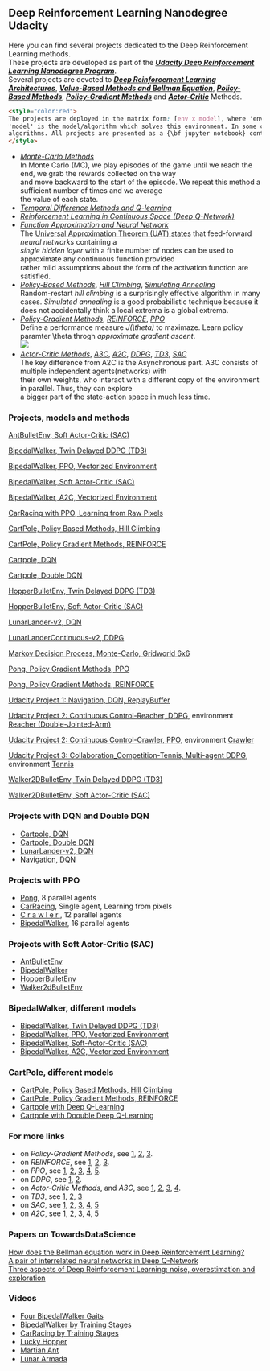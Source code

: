 ## Deep Reinforcement Learning Nanodegree Udacity

Here you can find several projects dedicated to the Deep Reinforcement Learning methods.   
These projects are developed as part of the [**_Udacity Deep Reinforcement Learning Nanodegree Program_**](https://www.udacity.com/course/deep-reinforcement-learning-nanodegree--nd893).    
Several projects are devoted to [**_Deep Reinforcement Learning Architectures_**](https://arxiv.org/pdf/1806.08894.pdf), 
[**_Value-Based Methods and Bellman Equation_**](https://medium.com/@jonathan_hui/rl-value-learning-24f52b49c36d), 
[**_Policy-Based Methods_**](https://towardsdatascience.com/policy-based-reinforcement-learning-the-easy-way-8de9a3356083), 
[**_Policy-Gradient Methods_**](https://towardsdatascience.com/policy-gradients-in-a-nutshell-8b72f9743c5d) and 
[**_Actor-Critic_**](https://towardsdatascience.com/understanding-actor-critic-methods-931b97b6df3f) Methods.

````html
<style="color:red">
The projects are deployed in the matrix form: [env x model], where 'env' is the environment to be solved, and    
'model' is the model/algorithm which solves this environment. In some cases, the same environment is resolved by several   
algorithms. All projects are presented as a {\bf jupyter notebook} containing **log** of all episodes (sometimes log  contains only the part of episodes, which are tracked with a certain period).
</style>
 ````
 
* [_Monte-Carlo Methods_](https://medium.com/@zsalloum/monte-carlo-in-reinforcement-learning-the-easy-way-564c53010511)       
In Monte Carlo (MC), we play episodes of the game until we reach the end, we grab the rewards collected on the way   
and move backward  to the start of the episode. We repeat this method a sufficient number of times and we average    
the value of each state.   
* [_Temporal Difference Methods and Q-learning_](https://en.wikipedia.org/wiki/Temporal_difference_learning)
* [_Reinforcement Learning in Continuous Space (Deep Q-Network)_](https://en.wikipedia.org/wiki/Reinforcement_learning)
* [_Function Approximation and Neural Network_](https://medium.com/biffures/rl-course-by-david-silver-lectures-5-to-7-576188d3b033)    
The [Universal Approximation Theorem (UAT) states](https://towardsdatascience.com/the-approximation-power-of-neural-networks-with-python-codes-ddfc250bdb58) that feed-forward _neural networks_ containing a  
_single hidden layer_ with a finite number of nodes can be used to approximate any continuous function provided      
rather mild assumptions about the form of the activation function are satisfied.
* [_Policy-Based Methods_](https://towardsdatascience.com/policy-based-reinforcement-learning-the-easy-way-8de9a3356083), [_Hill Climbing_](https://en.wikipedia.org/wiki/Hill_climbing), [_Simulating Annealing_](https://medium.com/@macromoltek/machine-learning-and-simulated-annealing-588b2e70d0cc)     
Random-restart _hill climbing_ is a surprisingly effective algorithm in many cases.  _Simulated annealing_ is a good probabilistic     technique because it does not accidentally think a local extrema is a global extrema.
* [_Policy-Gradient Methods_](https://lilianweng.github.io/lil-log/2018/04/08/policy-gradient-algorithms.html), [_REINFORCE_](https://medium.com/samkirkiles/reinforce-policy-gradients-from-scratch-in-numpy-6a09ae0dfe12), [_PPO_](https://arxiv.org/abs/1707.06347)    
Define a performance measure _J(\theta)_ to maximaze. Learn policy paramter \theta throgh _approximate gradient ascent_.    
![](policy-gradient-methods-2.jpg)
* [_Actor-Critic Methods_](https://towardsdatascience.com/soft-actor-critic-demystified-b8427df61665), [_A3C_](https://medium.com/emergent-future/simple-reinforcement-learning-with-tensorflow-part-8-asynchronous-actor-critic-agents-a3c-c88f72a5e9f2), [_A2C_](https://hackernoon.com/intuitive-rl-intro-to-advantage-actor-critic-a2c-4ff545978752), [_DDPG_](https://medium.com/@amitpatel.gt/policy-gradients-1edbbbc8de6b), [_TD3_](https://arxiv.org/abs/1802.09477), [_SAC_](https://towardsdatascience.com/soft-actor-critic-demystified-b8427df61665)    
The key difference from A2C is the Asynchronous part. A3C consists of multiple independent agents(networks) with   
their own weights, who interact with a different copy of the environment in parallel. Thus, they can explore    
a bigger part of the state-action space in much less time.

### Projects, models and methods

[AntBulletEnv, Soft Actor-Critic (SAC)](https://github.com/Rafael1s/Deep-Reinforcement-Learning-Udacity/tree/master/Ant-PyBulletEnv-Soft-Actor-Critic)    

[BipedalWalker, Twin Delayed DDPG (TD3)](https://github.com/Rafael1s/Deep-Reinforcement-Learning-Udacity/tree/master/BipedalWalker-TwinDelayed-DDPG%20(TD3))     

[BipedalWalker, PPO, Vectorized Environment](https://github.com/Rafael1s/Deep-Reinforcement-Learning-Udacity/blob/master/BipedalWalker-PPO-VectorizedEnv)

[BipedalWalker, Soft Actor-Critic (SAC)](https://github.com/Rafael1s/Deep-Reinforcement-Learning-Udacity/tree/master/BipedalWalker-Soft-Actor-Critic)

[BipedalWalker, A2C, Vectorized Environment](https://github.com/Rafael1s/Deep-Reinforcement-Learning-Udacity/tree/master/BipedalWalker-A2C-VectorizedEnv)

[CarRacing with PPO, Learning from Raw Pixels](https://github.com/Rafael1s/Deep-Reinforcement-Learning-Udacity/blob/master/CarRacing-From-Pixels-PPO)

[CartPole, Policy Based Methods, Hill Climbing](https://github.com/Rafael1s/Deep-Reinforcement-Learning-Udacity/tree/master/CartPole-Policy-Based-Hill-Climbing)    

[CartPole, Policy Gradient Methods, REINFORCE](https://github.com/Rafael1s/Deep-Reinforcement-Learning-Udacity/tree/master/CartPole-Policy-Gradient-Reinforce)   

[Cartpole, DQN](https://github.com/Rafael1s/Deep-Reinforcement-Learning-Udacity/tree/master/Cartpole-Deep-Q-Learning)  

[Cartpole, Double DQN](https://github.com/Rafael1s/Deep-Reinforcement-Learning-Udacity/tree/master/Cartpole-Double-Deep-Q-Learning) 

[HopperBulletEnv, Twin Delayed DDPG (TD3)](https://github.com/Rafael1s/Deep-Reinforcement-Learning-Udacity/tree/master/HopperBulletEnv_v0-TD3)  

[HopperBulletEnv, Soft Actor-Critic (SAC)](https://github.com/Rafael1s/Deep-Reinforcement-Learning-Udacity/tree/master/HopperBulletEnv-v0-SAC)  

[LunarLander-v2, DQN](https://github.com/Rafael1s/Deep-Reinforcement-Learning-Udacity/tree/master/LunarLander-v2-DQN)

[LunarLanderContinuous-v2, DDPG](https://github.com/Rafael1s/Deep-Reinforcement-Learning-Udacity/tree/master/LunarLanderContinuous-v2-DDPG)

[Markov Decision Process, Monte-Carlo, Gridworld 6x6](https://github.com/Rafael1s/Deep-Reinforcement-Learning-Udacity/tree/master/Markov-Decision-Process_6x6)    

[Pong, Policy Gradient Methods, PPO](https://github.com/Rafael1s/Deep-Reinforcement-Learning-Udacity/tree/master/Pong-Policy-Gradient-PPO)    

[Pong, Policy Gradient Methods, REINFORCE](https://github.com/Rafael1s/Deep-Reinforcement-Learning-Udacity/tree/master/Pong-Policy-Gradient-REINFORCE)    

[Udacity Project 1: Navigation, DQN, ReplayBuffer](https://github.com/Rafael1s/Deep-Reinforcement-Learning-Udacity/tree/master/Project-1_Navigation-DQN)   

[Udacity Project 2: Continuous Control-Reacher, DDPG](https://github.com/Rafael1s/Deep-Reinforcement-Learning-Udacity/tree/master/Project-2_Continuous-Control-Reacher-DDPG), environment [Reacher (Double-Jointed-Arm)](https://github.com/Unity-Technologies/ml-agents/blob/master/docs/Learning-Environment-Examples.md#reacher)    

[Udacity Project 2: Continuous Control-Crawler, PPO](https://github.com/Rafael1s/Deep-Reinforcement-Learning-Udacity/tree/master/Project-2_Continuous-Control-Crawler-PPO), environment [Crawler](https://github.com/Unity-Technologies/ml-agents/blob/master/docs/Learning-Environment-Examples.md#crawler)    
     
[Udacity Project 3: Collaboration_Competition-Tennis, Multi-agent DDPG](https://github.com/Rafael1s/Deep-Reinforcement-Learning-Udacity/tree/master/Project-3_Collaboration_Competition-Tennis-Maddpg), environment [Tennis](https://github.com/Unity-Technologies/ml-agents/blob/master/docs/Learning-Environment-Examples.md#tennis)     

[Walker2DBulletEnv, Twin Delayed DDPG (TD3)](https://github.com/Rafael1s/Deep-Reinforcement-Learning-Udacity/tree/master/Walker2DBulletEnv-v0_TD3)   

[Walker2DBulletEnv, Soft Actor-Critic (SAC)](https://github.com/Rafael1s/Deep-Reinforcement-Learning-Udacity/tree/master/Walker2DBulletEnv-v0_SAC)

### Projects with DQN and Double DQN

* [Cartpole, DQN](https://github.com/Rafael1s/Deep-Reinforcement-Learning-Udacity/tree/master/Cartpole-Deep-Q-Learning)    
* [Cartpole, Double DQN](https://github.com/Rafael1s/Deep-Reinforcement-Learning-Udacity/tree/master/Cartpole-Double-Deep-Q-Learning)  
* [LunarLander-v2, DQN](https://github.com/Rafael1s/Deep-Reinforcement-Learning-Udacity/tree/master/LunarLander-v2-DQN)   
* [Navigation, DQN](https://github.com/Rafael1s/Deep-Reinforcement-Learning-Udacity/tree/master/Project-1_Navigation-DQN)      
  
### Projects with PPO
  * [Pong](https://github.com/Rafael1s/Deep-Reinforcement-Learning-Udacity/tree/master/Pong-Policy-Gradient-PPO), 8 parallel agents
  * [CarRacing](https://github.com/Rafael1s/Deep-Reinforcement-Learning-Udacity/tree/master/CarRacing-From-Pixels-PPO),  Single agent, Learning from pixels
  * [C r a w l e r  ](https://github.com/Rafael1s/Deep-Reinforcement-Learning-Udacity/tree/master/Project-2_Continuous-Control-Crawler-PPO), 12 parallel agents
  * [BipedalWalker](https://github.com/Rafael1s/Deep-Reinforcement-Learning-Udacity/tree/master//BipedalWalker-PPO-VectorizedEnv),   16 parallel agents
  
 ### Projects with Soft Actor-Critic (SAC)
 * [AntBulletEnv](https://github.com/Rafael1s/Deep-Reinforcement-Learning-Udacity/tree/master/Ant-PyBulletEnv-Soft-Actor-Critic)   
 * [BipedalWalker](https://github.com/Rafael1s/Deep-Reinforcement-Learning-Udacity/tree/master/BipedalWalker-Soft-Actor-Critic)   
 * [HopperBulletEnv](https://github.com/Rafael1s/Deep-Reinforcement-Learning-Udacity/tree/master/HopperBulletEnv-v0-SAC)   
 * [Walker2dBulletEnv](https://github.com/Rafael1s/Deep-Reinforcement-Learning-Udacity/tree/master/Walker2DBulletEnv-v0_SAC)   
 
  
 ###  BipedalWalker, different models
  
* [BipedalWalker, Twin Delayed DDPG (TD3)](https://github.com/Rafael1s/Deep-Reinforcement-Learning-Udacity/tree/master/BipedalWalker-TwinDelayed-DDPG%20(TD3))     
* [BipedalWalker, PPO, Vectorized Environment](https://github.com/Rafael1s/Deep-Reinforcement-Learning-Udacity/blob/master/BipedalWalker-PPO-VectorizedEnv)   
* [BipedalWalker, Soft-Actor-Critic (SAC)](https://github.com/Rafael1s/Deep-Reinforcement-Learning-Udacity/tree/master/BipedalWalker-Soft-Actor-Critic)    
* [BipedalWalker, A2C, Vectorized Environment](https://github.com/Rafael1s/Deep-Reinforcement-Learning-Udacity/tree/master/BipedalWalker-A2C-VectorizedEnv)  

### CartPole, different models

* [CartPole, Policy Based Methods, Hill Climbing](https://github.com/Rafael1s/Deep-Reinforcement-Learning-Udacity/tree/master/CartPole-Policy-Based-Hill-Climbing)    
* [CartPole, Policy Gradient Methods, REINFORCE](https://github.com/Rafael1s/Deep-Reinforcement-Learning-Udacity/tree/master/CartPole-Policy-Gradient-Reinforce)   
* [Cartpole with Deep Q-Learning](https://github.com/Rafael1s/Deep-Reinforcement-Learning-Udacity/tree/master/Cartpole-Deep-Q-Learning)   
* [Cartpole with Doouble Deep Q-Learning](https://github.com/Rafael1s/Deep-Reinforcement-Learning-Udacity/tree/master/Cartpole-Double-Deep-Q-Learning)    

### For more links 

  * on _Policy-Gradient Methods_, see [1](https://medium.com/@jonathan_hui/rl-policy-gradients-explained-9b13b688b146), [2](https://towardsdatascience.com/an-intuitive-explanation-of-policy-gradient-part-1-reinforce-aa4392cbfd3c), [3](https://towardsdatascience.com/policy-gradients-in-a-nutshell-8b72f9743c5d).
  * on _REINFORCE_, see [1](https://towardsdatascience.com/an-intuitive-explanation-of-policy-gradient-part-1-reinforce-aa4392cbfd3c),
  [2](http://karpathy.github.io/2016/05/31/rl/), [3](https://medium.com/mini-distill/discrete-optimization-beyond-reinforce-5ca171bebf17).       
  * on _PPO_,  see [1](https://medium.com/arxiv-bytes/summary-proximal-policy-optimization-ppo-86e41b557a8b), [2](https://openai.com/blog/openai-baselines-ppo/), [3](https://towardsdatascience.com/the-pursuit-of-robotic-happiness-how-trpo-and-ppo-stabilize-policy-gradient-methods-545784094e3b), [4](https://medium.com/@jonathan_hui/rl-proximal-policy-optimization-ppo-explained-77f014ec3f12), [5](https://towardsdatascience.com/introduction-to-various-reinforcement-learning-algorithms-part-ii-trpo-ppo-87f2c5919bb9).        
  * on _DDPG_, see [1](https://towardsdatascience.com/introduction-to-various-reinforcement-learning-algorithms-i-q-learning-sarsa-dqn-ddpg-72a5e0cb6287), [2](https://spinningup.openai.com/en/latest/algorithms/ddpg.html#the-q-learning-side-of-ddpg).        
  * on _Actor-Critic Methods_, and _A3C_, see [1](https://towardsdatascience.com/advanced-reinforcement-learning-6d769f529eb3), [2](https://blog.goodaudience.com/a3c-what-it-is-what-i-built-6b91fe5ec09c), [3](https://towardsdatascience.com/understanding-actor-critic-methods-931b97b6df3f), [4](http://papers.nips.cc/paper/1786-actor-critic-algorithms.pdf).          
   * on _TD3_, see [1](https://arxiv.org/abs/1802.09477), [2](https://spinningup.openai.com/en/latest/algorithms/td3.html), [3](https://stable-baselines.readthedocs.io/en/master/modules/td3.html)    
   * on _SAC_, see [1](https://arxiv.org/abs/1801.01290), [2](https://towardsdatascience.com/soft-actor-critic-demystified-b8427df61665), [3](https://stable-baselines.readthedocs.io/en/master/modules/sac.html), [4](https://spinningup.openai.com/en/latest/algorithms/sac.html), [5](https://sites.google.com/view/sac-and-applications)     
   * on _A2C_,  see [1](https://towardsdatascience.com/understanding-actor-critic-methods-931b97b6df3f), [2](https://openai.com/blog/baselines-acktr-a2c/), [3](https://sergioskar.github.io/Actor_critics/), [4](https://stable-baselines.readthedocs.io/en/master/modules/a2c.html), [5](https://hackernoon.com/intuitive-rl-intro-to-advantage-actor-critic-a2c-4ff545978752)      

### Papers on TowardsDataScience

[How does the Bellman equation work in Deep Reinforcement Learning?](https://towardsdatascience.com/how-the-bellman-equation-works-in-deep-reinforcement-learning-5301fe41b25a)    
[A pair of interrelated neural networks in Deep Q-Network](https://towardsdatascience.com/a-pair-of-interrelated-neural-networks-in-dqn-f0f58e09b3c4)    
[Three aspects of Deep Reinforcement Learning: noise, overestimation and exploration](https://towardsdatascience.com/three-aspects-of-deep-rl-noise-overestimation-and-exploration-122ffb4bb92b)    

### Videos
* [Four BipedalWalker Gaits](https://www.youtube.com/watch?v=PFixqZEYKh4)      
* [BipedalWalker by Training Stages](https://www.youtube.com/watch?v=g01mIFbxVns)  
* [CarRacing by Training Stages](https://www.youtube.com/watch?v=55buBR2pPdc)
* [Lucky Hopper](https://www.youtube.com/watch?v=Ipctq89yLB0)
* [Martian Ant](https://www.youtube.com/watch?v=s7aMZ1bbQgk)
* [Lunar Armada](https://www.youtube.com/watch?v=6O6g9LCWvIs)


